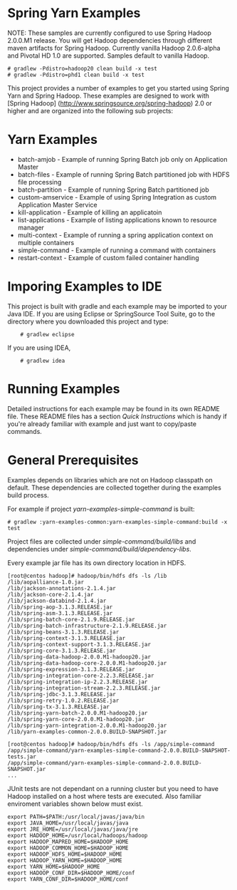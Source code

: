 Spring Yarn Examples
====================

NOTE: These samples are currently configured to use Spring Hadoop 2.0.0.M1
release. You will get Hadoop dependencies through different maven artifacts
for Spring Hadoop. Currently vanilla Hadoop 2.0.6-alpha and Pivotal HD 1.0
are supported. Samples default to vanilla Hadoop.
```
# gradlew -Pdistro=hadoop20 clean build -x test
# gradlew -Pdistro=phd1 clean build -x test
```

This project provides a number of examples to get you started using Spring Yarn and Spring Hadoop. These examples are designed to work with [Spring Hadoop] (http://www.springsource.org/spring-hadoop) 2.0 or higher and are organized into the following sub projects:

# Yarn Examples

* batch-amjob - Example of running Spring Batch job only on Application Master
* batch-files - Example of running Spring Batch partitioned job with HDFS file processing
* batch-partition - Example of running Spring Batch partitioned job
* custom-amservice - Example of using Spring Integration as custom Application Master Service
* kill-application - Example of killing an applicatoin
* list-applications - Example of listing applications known to resource manager
* multi-context - Example of running a spring application context on multiple containers
* simple-command - Example of running a command with containers
* restart-context - Example of custom failed container handling 

# Imporing Examples to IDE

This project is built with gradle and each example may be imported to your Java IDE. If you are using Eclipse or SpringSource Tool Suite, go to the directory where you downloaded this project and type:

        # gradlew eclipse

If you are using IDEA, 

        # gradlew idea

# Running Examples 

Detailed instructions for each example may be found in its own README file.
These README files has a section *Quick Instructions* which is handy
if you're already familiar with example and just want to copy/paste commands.

# General Prerequisites

Examples depends on libraries which are not on Hadoop classpath
on default. These dependencies are collected together during the
examples build process.

For example if project  *yarn-examples-simple-command* is built:
```
# gradlew :yarn-examples-common:yarn-examples-simple-command:build -x test
```
Project files are collected under *simple-command/build/libs* and dependencies
under *simple-command/build/dependency-libs*.

Every example jar file  has its own directory location in HDFS.

```
[root@centos hadoop]# hadoop/bin/hdfs dfs -ls /lib
/lib/aopalliance-1.0.jar
/lib/jackson-annotations-2.1.4.jar
/lib/jackson-core-2.1.4.jar
/lib/jackson-databind-2.1.4.jar
/lib/spring-aop-3.1.3.RELEASE.jar
/lib/spring-asm-3.1.3.RELEASE.jar
/lib/spring-batch-core-2.1.9.RELEASE.jar
/lib/spring-batch-infrastructure-2.1.9.RELEASE.jar
/lib/spring-beans-3.1.3.RELEASE.jar
/lib/spring-context-3.1.3.RELEASE.jar
/lib/spring-context-support-3.1.3.RELEASE.jar
/lib/spring-core-3.1.3.RELEASE.jar
/lib/spring-data-hadoop-2.0.0.M1-hadoop20.jar
/lib/spring-data-hadoop-core-2.0.0.M1-hadoop20.jar
/lib/spring-expression-3.1.3.RELEASE.jar
/lib/spring-integration-core-2.2.3.RELEASE.jar
/lib/spring-integration-ip-2.2.3.RELEASE.jar
/lib/spring-integration-stream-2.2.3.RELEASE.jar
/lib/spring-jdbc-3.1.3.RELEASE.jar
/lib/spring-retry-1.0.2.RELEASE.jar
/lib/spring-tx-3.1.3.RELEASE.jar
/lib/spring-yarn-batch-2.0.0.M1-hadoop20.jar
/lib/spring-yarn-core-2.0.0.M1-hadoop20.jar
/lib/spring-yarn-integration-2.0.0.M1-hadoop20.jar
/lib/yarn-examples-common-2.0.0.BUILD-SNAPSHOT.jar

[root@centos hadoop]# hadoop/bin/hdfs dfs -ls /app/simple-command
/app/simple-command/yarn-examples-simple-command-2.0.0.BUILD-SNAPSHOT-tests.jar
/app/simple-command/yarn-examples-simple-command-2.0.0.BUILD-SNAPSHOT.jar
...
```

JUnit tests are not dependant on a running cluster but you need to have
Hadoop installed on a host where tests are executed. Also familiar
enviroment variables shown below must exist. 
```
export PATH=$PATH:/usr/local/javas/java/bin
export JAVA_HOME=/usr/local/javas/java
export JRE_HOME=/usr/local/javas/java/jre
export HADOOP_HOME=/usr/local/hadoops/hadoop
export HADOOP_MAPRED_HOME=$HADOOP_HOME
export HADOOP_COMMON_HOME=$HADOOP_HOME
export HADOOP_HDFS_HOME=$HADOOP_HOME
export HADOOP_YARN_HOME=$HADOOP_HOME
export YARN_HOME=$HADOOP_HOME
export HADOOP_CONF_DIR=$HADOOP_HOME/conf
export YARN_CONF_DIR=$HADOOP_HOME/conf
```
